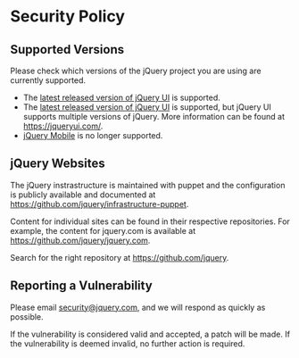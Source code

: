 # Security Policy

## Supported Versions

Please check which versions of the jQuery project you are using are currently supported.

- The [latest released version of jQuery UI](https://github.com/jquery/jquery/releases) is supported.
- The [latest released version of jQuery UI](https://github.com/jquery/jquery-ui/releases) is supported, but jQuery UI supports multiple versions of jQuery. More information can be found at https://jqueryui.com/.
- [jQuery Mobile](https://github.com/jquery-archive/jquery-mobile) is no longer supported.

## jQuery Websites

The jQuery instrastructure is maintained with puppet and the configuration is publicly available and documented at https://github.com/jquery/infrastructure-puppet.

Content for individual sites can be found in their respective repositories. For example, the content for jquery.com is available at https://github.com/jquery/jquery.com.

Search for the right repository at https://github.com/jquery.

## Reporting a Vulnerability

Please email security@jquery.com, and we will respond as quickly as possible.

If the vulnerability is considered valid and accepted, a patch will be made.
If the vulnerability is deemed invalid, no further action is required.
